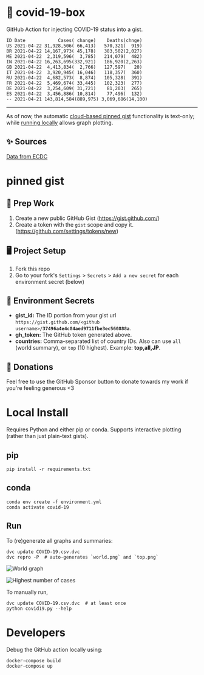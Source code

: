 # 🏥 covid-19-box

GitHub Action for injecting COVID-19 status into a gist.

```
ID Date            Cases( change)    Deaths(chnge)
US 2021-04-22 31,928,506( 66,413)   570,321(  919)
BR 2021-04-22 14,167,973( 45,178)   383,502(2,027)
ME 2021-04-22  2,319,596(  3,785)   214,079(  482)
IN 2021-04-22 16,263,695(332,921)   186,920(2,263)
GB 2021-04-22  4,413,834(  2,766)   127,597(   20)
IT 2021-04-22  3,920,945( 16,046)   118,357(  360)
RU 2021-04-22  4,682,573(  8,874)   105,328(  391)
FR 2021-04-22  5,469,674( 33,445)   102,323(  277)
DE 2021-04-22  3,254,609( 31,721)    81,203(  265)
ES 2021-04-22  3,456,886( 10,814)    77,496(  132)
-- 2021-04-21 143,814,584(889,975) 3,069,686(14,100)
```

---

As of now, the automatic [cloud-based pinned gist](#pinned-gist) functionality is text-only;
while [running locally](#local-install) allows graph plotting.

## ✨ Sources

[Data from ECDC](https://www.ecdc.europa.eu/en/publications-data/download-todays-data-geographic-distribution-covid-19-cases-worldwide)

# pinned gist

## 🎒 Prep Work
1. Create a new public GitHub Gist (https://gist.github.com/)
1. Create a token with the `gist` scope and copy it. (https://github.com/settings/tokens/new)

## 🖥 Project Setup
1. Fork this repo
1. Go to your fork's `Settings` > `Secrets` > `Add a new secret` for each environment secret (below)

## 🤫 Environment Secrets
- **gist_id:** The ID portion from your gist url `https://gist.github.com/<github username>/`**`37496a4e4c84aed9711fbe3ec560888a`**.
- **gh_token:** The GitHub token generated above.
- **countries:** Comma-separated list of country IDs. Also can use `all` (world summary), or `top` (10 highest). Example: **top,all,JP**.

## 💸 Donations

Feel free to use the GitHub Sponsor button to donate towards my work if you're feeling generous <3

# Local Install

Requires Python and either pip or conda. Supports interactive plotting (rather than just plain-text gists).

## pip

```
pip install -r requirements.txt
```

## conda

```
conda env create -f environment.yml
conda activate covid-19
```

## Run

To (re)generate all graphs and summaries:

```
dvc update COVID-19.csv.dvc
dvc repro -P  # auto-generates `world.png` and `top.png`
```

![World graph](world.png)

![Highest number of cases](top.png)

To manually run,

```
dvc update COVID-19.csv.dvc  # at least once
python covid19.py --help
```

# Developers

Debug the GitHub action locally using:

```
docker-compose build
docker-compose up
```
